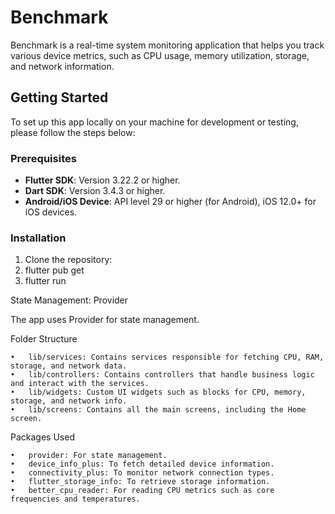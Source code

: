 # Benchmark

Benchmark is a real-time system monitoring application that helps you track various device metrics, such as CPU usage, memory utilization, storage, and network information.

## Getting Started

To set up this app locally on your machine for development or testing, please follow the steps below:

### Prerequisites

- **Flutter SDK**: Version 3.22.2 or higher.
- **Dart SDK**: Version 3.4.3 or higher.
- **Android/iOS Device**: API level 29 or higher (for Android), iOS 12.0+ for iOS devices.

### Installation

1. Clone the repository:
2. flutter pub get
3. flutter run

State Management:
  Provider

The app uses Provider for state management.

Folder Structure

	•	lib/services: Contains services responsible for fetching CPU, RAM, storage, and network data.
	•	lib/controllers: Contains controllers that handle business logic and interact with the services.
	•	lib/widgets: Custom UI widgets such as blocks for CPU, memory, storage, and network info.
	•	lib/screens: Contains all the main screens, including the Home screen.

 Packages Used

	•	provider: For state management.
	•	device_info_plus: To fetch detailed device information.
	•	connectivity_plus: To monitor network connection types.
	•	flutter_storage_info: To retrieve storage information.
	•	better_cpu_reader: For reading CPU metrics such as core frequencies and temperatures.




